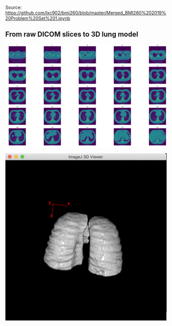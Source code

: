 Source: https://github.com/lxc902/bmi260/blob/master/Merged_BMI260%202019%20Problem%20Set%201.ipynb

## From raw DICOM slices to 3D lung model

![Image of slices](https://github.com/lxc902/bmi260/blob/master/slices.png)

![Image of Lung3d](https://github.com/lxc902/bmi260/blob/master/scan_0.png)

